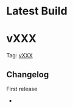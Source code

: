 
# Latest Build

# vXXX
Tag: [vXXX](https://github.com/rsouverain/KORIAN_wifipass_autologin_userscript/tree/vXXX)

## Changelog

First release

* 
